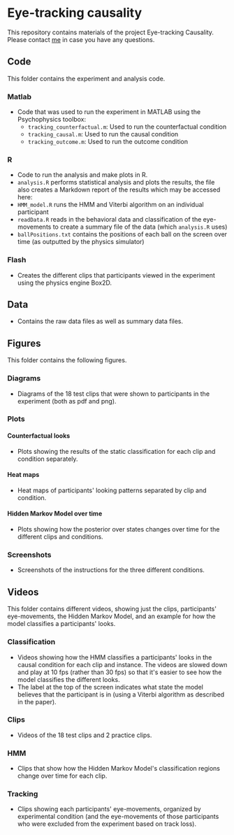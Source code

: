 # Eye-tracking causality #

This repository contains materials of the project Eye-tracking Causality. Please contact [me](mailto:tger@mit.edu)  in case you have any questions. 

## Code ##

This folder contains the experiment and analysis code. 

### Matlab ###

- Code that was used to run the experiment in MATLAB using the Psychophysics toolbox: 
	+ `tracking_counterfactual.m`: Used to run the counterfactual condition
	+ `tracking_causal.m`: Used to run the causal condition
	+ `tracking_outcome.m`: Used to run the outcome condition

### R ###

- Code to run the analysis and make plots in R.
- `analysis.R` performs statistical analysis and plots the results, the file also creates a Markdown report of the results which may be accessed here: 
- `HMM_model.R` runs the HMM and Viterbi algorithm on an individual participant
- `readData.R` reads in the behavioral data and classification of the eye-movements to create a summary file of the data (which `analysis.R` uses) 
- `ballPositions.txt` contains the positions of each ball on the screen over time (as outputted by the physics simulator)

### Flash ###

- Creates the different clips that participants viewed in the experiment using the physics engine Box2D. 

## Data ##

- Contains the raw data files as well as summary data files. 

## Figures ##

This folder contains the following figures.

### Diagrams ###

- Diagrams of the 18 test clips that were shown to participants in the experiment (both as pdf and png).

### Plots ###

#### Counterfactual looks ####

- Plots showing the results of the static classification for each clip and condition separately. 

#### Heat maps ####

- Heat maps of participants' looking patterns separated by clip and condition. 

#### Hidden Markov Model over time ####

- Plots showing how the posterior over states changes over time for the different clips and conditions. 

### Screenshots ###

- Screenshots of the instructions for the three different conditions. 

## Videos ##

This folder contains different videos, showing just the clips, participants' eye-movements, the Hidden Markov Model, and an example for how the model classifies a participants' looks. 

### Classification ###

- Videos showing how the HMM classifies a participants' looks in the causal condition for each clip and instance. The videos are slowed down and play at 10 fps (rather than 30 fps) so that it's easier to see how the model classifies the different looks. 
- The label at the top of the screen indicates what state the model believes that the participant is in (using a Viterbi algorithm as described in the paper).

### Clips ###

- Videos of the 18 test clips and 2 practice clips. 

### HMM ###

- Clips that show how the Hidden Markov Model's classification regions change over time for each clip. 

### Tracking ###

- Clips showing each participants' eye-movements, organized by experimental condition (and the eye-movements of those participants who were excluded from the experiment based on track loss).  





